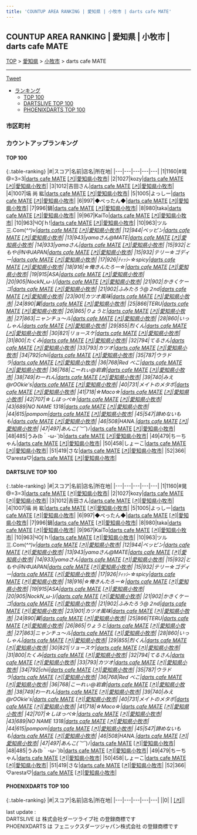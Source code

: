 ```yaml
---
title: 'COUNTUP AREA RANKING | 愛知県 | 小牧市 | darts cafe MATE'
---
```

## COUNTUP AREA RANKING | 愛知県 | 小牧市 | darts cafe MATE

[TOP](/darts/rank/) > [愛知県](/darts/rank/愛知県/) > [小牧市](/darts/rank/愛知県/小牧市/) > darts cafe MATE

___

<a href="https://twitter.com/share?ref_src=twsrc%5Etfw" data-text="COUNTUP AREA RANKING | 愛知県小牧市darts cafe MATE" class="twitter-share-button" data-hashtags="DARTSLIVE,PHOENIXDARTS,darts,ダーツ" data-show-count="false">Tweet</a>

* [ランキング](#カウントアップランキング)
    * [TOP 100](#top-100)
    * [DARTSLIVE TOP 100](#dartslive-top-100)
    * [PHOENIXDARTS TOP 100](#phoenixdarts-top-100)

### 市区町村

<ul>

</ul>

### カウントアップランキング

#### TOP 100



{:.table-ranking}
|#|スコア|名前|店名|所在地|
|---|---|---|---|---|
|1|1160|<span class="rank-name-dl">#晃@=3=3</span>|<a href="/darts/rank/shops/99f156a307a7986e5f9f3321c1147265.html">darts cafe MATE</a> <a href="https://search.dartslive.com/jp/shop/99f156a307a7986e5f9f3321c1147265">[↗]</a>|<a href="/darts/rank/愛知県/小牧市">愛知県小牧市</a>|
|2|1027|<span class="rank-name-dl">kozy</span>|<a href="/darts/rank/shops/99f156a307a7986e5f9f3321c1147265.html">darts cafe MATE</a> <a href="https://search.dartslive.com/jp/shop/99f156a307a7986e5f9f3321c1147265">[↗]</a>|<a href="/darts/rank/愛知県/小牧市">愛知県小牧市</a>|
|3|1012|<span class="rank-name-dl">吉田さん</span>|<a href="/darts/rank/shops/99f156a307a7986e5f9f3321c1147265.html">darts cafe MATE</a> <a href="https://search.dartslive.com/jp/shop/99f156a307a7986e5f9f3321c1147265">[↗]</a>|<a href="/darts/rank/愛知県/小牧市">愛知県小牧市</a>|
|4|1007|<span class="rank-name-dl">塙 尚 紘</span>|<a href="/darts/rank/shops/99f156a307a7986e5f9f3321c1147265.html">darts cafe MATE</a> <a href="https://search.dartslive.com/jp/shop/99f156a307a7986e5f9f3321c1147265">[↗]</a>|<a href="/darts/rank/愛知県/小牧市">愛知県小牧市</a>|
|5|1005|<span class="rank-name-dl">よっしー</span>|<a href="/darts/rank/shops/99f156a307a7986e5f9f3321c1147265.html">darts cafe MATE</a> <a href="https://search.dartslive.com/jp/shop/99f156a307a7986e5f9f3321c1147265">[↗]</a>|<a href="/darts/rank/愛知県/小牧市">愛知県小牧市</a>|
|6|997|<span class="rank-name-dl">◆ぺったん◆</span>|<a href="/darts/rank/shops/99f156a307a7986e5f9f3321c1147265.html">darts cafe MATE</a> <a href="https://search.dartslive.com/jp/shop/99f156a307a7986e5f9f3321c1147265">[↗]</a>|<a href="/darts/rank/愛知県/小牧市">愛知県小牧市</a>|
|7|996|<span class="rank-name-dl">鍋</span>|<a href="/darts/rank/shops/99f156a307a7986e5f9f3321c1147265.html">darts cafe MATE</a> <a href="https://search.dartslive.com/jp/shop/99f156a307a7986e5f9f3321c1147265">[↗]</a>|<a href="/darts/rank/愛知県/小牧市">愛知県小牧市</a>|
|8|980|<span class="rank-name-dl">taka</span>|<a href="/darts/rank/shops/99f156a307a7986e5f9f3321c1147265.html">darts cafe MATE</a> <a href="https://search.dartslive.com/jp/shop/99f156a307a7986e5f9f3321c1147265">[↗]</a>|<a href="/darts/rank/愛知県/小牧市">愛知県小牧市</a>|
|9|967|<span class="rank-name-dl">KaiTo</span>|<a href="/darts/rank/shops/99f156a307a7986e5f9f3321c1147265.html">darts cafe MATE</a> <a href="https://search.dartslive.com/jp/shop/99f156a307a7986e5f9f3321c1147265">[↗]</a>|<a href="/darts/rank/愛知県/小牧市">愛知県小牧市</a>|
|10|963|<span class="rank-name-dl">ЧΟ∫ｈ!</span>|<a href="/darts/rank/shops/99f156a307a7986e5f9f3321c1147265.html">darts cafe MATE</a> <a href="https://search.dartslive.com/jp/shop/99f156a307a7986e5f9f3321c1147265">[↗]</a>|<a href="/darts/rank/愛知県/小牧市">愛知県小牧市</a>|
|10|963|<span class="rank-name-dl">ツル三.Com(*^^)v</span>|<a href="/darts/rank/shops/99f156a307a7986e5f9f3321c1147265.html">darts cafe MATE</a> <a href="https://search.dartslive.com/jp/shop/99f156a307a7986e5f9f3321c1147265">[↗]</a>|<a href="/darts/rank/愛知県/小牧市">愛知県小牧市</a>|
|12|944|<span class="rank-name-dl">ベッピン</span>|<a href="/darts/rank/shops/99f156a307a7986e5f9f3321c1147265.html">darts cafe MATE</a> <a href="https://search.dartslive.com/jp/shop/99f156a307a7986e5f9f3321c1147265">[↗]</a>|<a href="/darts/rank/愛知県/小牧市">愛知県小牧市</a>|
|13|943|<span class="rank-name-dl">yamaさん@MATE</span>|<a href="/darts/rank/shops/99f156a307a7986e5f9f3321c1147265.html">darts cafe MATE</a> <a href="https://search.dartslive.com/jp/shop/99f156a307a7986e5f9f3321c1147265">[↗]</a>|<a href="/darts/rank/愛知県/小牧市">愛知県小牧市</a>|
|14|933|<span class="rank-name-dl">yamaさん</span>|<a href="/darts/rank/shops/99f156a307a7986e5f9f3321c1147265.html">darts cafe MATE</a> <a href="https://search.dartslive.com/jp/shop/99f156a307a7986e5f9f3321c1147265">[↗]</a>|<a href="/darts/rank/愛知県/小牧市">愛知県小牧市</a>|
|15|932|<span class="rank-name-dl">ともや＠N中JAPAN</span>|<a href="/darts/rank/shops/99f156a307a7986e5f9f3321c1147265.html">darts cafe MATE</a> <a href="https://search.dartslive.com/jp/shop/99f156a307a7986e5f9f3321c1147265">[↗]</a>|<a href="/darts/rank/愛知県/小牧市">愛知県小牧市</a>|
|15|932|<span class="rank-name-dl">テリー☆ゴディー</span>|<a href="/darts/rank/shops/99f156a307a7986e5f9f3321c1147265.html">darts cafe MATE</a> <a href="https://search.dartslive.com/jp/shop/99f156a307a7986e5f9f3321c1147265">[↗]</a>|<a href="/darts/rank/愛知県/小牧市">愛知県小牧市</a>|
|17|926|<span class="rank-name-dl">ﾃｨｯｼ-☆spicy</span>|<a href="/darts/rank/shops/99f156a307a7986e5f9f3321c1147265.html">darts cafe MATE</a> <a href="https://search.dartslive.com/jp/shop/99f156a307a7986e5f9f3321c1147265">[↗]</a>|<a href="/darts/rank/愛知県/小牧市">愛知県小牧市</a>|
|18|916|<span class="rank-name-dl">☆俺きんたろー☆</span>|<a href="/darts/rank/shops/99f156a307a7986e5f9f3321c1147265.html">darts cafe MATE</a> <a href="https://search.dartslive.com/jp/shop/99f156a307a7986e5f9f3321c1147265">[↗]</a>|<a href="/darts/rank/愛知県/小牧市">愛知県小牧市</a>|
|19|915|<span class="rank-name-dl">ASA</span>|<a href="/darts/rank/shops/99f156a307a7986e5f9f3321c1147265.html">darts cafe MATE</a> <a href="https://search.dartslive.com/jp/shop/99f156a307a7986e5f9f3321c1147265">[↗]</a>|<a href="/darts/rank/愛知県/小牧市">愛知県小牧市</a>|
|20|905|<span class="rank-name-dl">NockN_*ω-)/</span>|<a href="/darts/rank/shops/99f156a307a7986e5f9f3321c1147265.html">darts cafe MATE</a> <a href="https://search.dartslive.com/jp/shop/99f156a307a7986e5f9f3321c1147265">[↗]</a>|<a href="/darts/rank/愛知県/小牧市">愛知県小牧市</a>|
|21|902|<span class="rank-name-dl">かきくケーゴ</span>|<a href="/darts/rank/shops/99f156a307a7986e5f9f3321c1147265.html">darts cafe MATE</a> <a href="https://search.dartslive.com/jp/shop/99f156a307a7986e5f9f3321c1147265">[↗]</a>|<a href="/darts/rank/愛知県/小牧市">愛知県小牧市</a>|
|21|902|<span class="rank-name-dl">ふみたろう@２nd</span>|<a href="/darts/rank/shops/99f156a307a7986e5f9f3321c1147265.html">darts cafe MATE</a> <a href="https://search.dartslive.com/jp/shop/99f156a307a7986e5f9f3321c1147265">[↗]</a>|<a href="/darts/rank/愛知県/小牧市">愛知県小牧市</a>|
|23|901|<span class="rank-name-dl">カツオ風味</span>|<a href="/darts/rank/shops/99f156a307a7986e5f9f3321c1147265.html">darts cafe MATE</a> <a href="https://search.dartslive.com/jp/shop/99f156a307a7986e5f9f3321c1147265">[↗]</a>|<a href="/darts/rank/愛知県/小牧市">愛知県小牧市</a>|
|24|890|<span class="rank-name-dl">翼</span>|<a href="/darts/rank/shops/99f156a307a7986e5f9f3321c1147265.html">darts cafe MATE</a> <a href="https://search.dartslive.com/jp/shop/99f156a307a7986e5f9f3321c1147265">[↗]</a>|<a href="/darts/rank/愛知県/小牧市">愛知県小牧市</a>|
|25|866|<span class="rank-name-dl">TERU</span>|<a href="/darts/rank/shops/99f156a307a7986e5f9f3321c1147265.html">darts cafe MATE</a> <a href="https://search.dartslive.com/jp/shop/99f156a307a7986e5f9f3321c1147265">[↗]</a>|<a href="/darts/rank/愛知県/小牧市">愛知県小牧市</a>|
|26|865|<span class="rank-name-dl">りょうと</span>|<a href="/darts/rank/shops/99f156a307a7986e5f9f3321c1147265.html">darts cafe MATE</a> <a href="https://search.dartslive.com/jp/shop/99f156a307a7986e5f9f3321c1147265">[↗]</a>|<a href="/darts/rank/愛知県/小牧市">愛知県小牧市</a>|
|27|863|<span class="rank-name-dl">ニャンチュ〜ル</span>|<a href="/darts/rank/shops/99f156a307a7986e5f9f3321c1147265.html">darts cafe MATE</a> <a href="https://search.dartslive.com/jp/shop/99f156a307a7986e5f9f3321c1147265">[↗]</a>|<a href="/darts/rank/愛知県/小牧市">愛知県小牧市</a>|
|28|860|<span class="rank-name-dl">いっしゃん</span>|<a href="/darts/rank/shops/99f156a307a7986e5f9f3321c1147265.html">darts cafe MATE</a> <a href="https://search.dartslive.com/jp/shop/99f156a307a7986e5f9f3321c1147265">[↗]</a>|<a href="/darts/rank/愛知県/小牧市">愛知県小牧市</a>|
|29|855|<span class="rank-name-dl">烈くん</span>|<a href="/darts/rank/shops/99f156a307a7986e5f9f3321c1147265.html">darts cafe MATE</a> <a href="https://search.dartslive.com/jp/shop/99f156a307a7986e5f9f3321c1147265">[↗]</a>|<a href="/darts/rank/愛知県/小牧市">愛知県小牧市</a>|
|30|821|<span class="rank-name-dl">リョースケ</span>|<a href="/darts/rank/shops/99f156a307a7986e5f9f3321c1147265.html">darts cafe MATE</a> <a href="https://search.dartslive.com/jp/shop/99f156a307a7986e5f9f3321c1147265">[↗]</a>|<a href="/darts/rank/愛知県/小牧市">愛知県小牧市</a>|
|31|800|<span class="rank-name-dl">たくみ</span>|<a href="/darts/rank/shops/99f156a307a7986e5f9f3321c1147265.html">darts cafe MATE</a> <a href="https://search.dartslive.com/jp/shop/99f156a307a7986e5f9f3321c1147265">[↗]</a>|<a href="/darts/rank/愛知県/小牧市">愛知県小牧市</a>|
|32|794|<span class="rank-name-dl">てるさん</span>|<a href="/darts/rank/shops/99f156a307a7986e5f9f3321c1147265.html">darts cafe MATE</a> <a href="https://search.dartslive.com/jp/shop/99f156a307a7986e5f9f3321c1147265">[↗]</a>|<a href="/darts/rank/愛知県/小牧市">愛知県小牧市</a>|
|33|793|<span class="rank-name-dl">カツオ</span>|<a href="/darts/rank/shops/99f156a307a7986e5f9f3321c1147265.html">darts cafe MATE</a> <a href="https://search.dartslive.com/jp/shop/99f156a307a7986e5f9f3321c1147265">[↗]</a>|<a href="/darts/rank/愛知県/小牧市">愛知県小牧市</a>|
|34|792|<span class="rank-name-dl">chii</span>|<a href="/darts/rank/shops/99f156a307a7986e5f9f3321c1147265.html">darts cafe MATE</a> <a href="https://search.dartslive.com/jp/shop/99f156a307a7986e5f9f3321c1147265">[↗]</a>|<a href="/darts/rank/愛知県/小牧市">愛知県小牧市</a>|
|35|787|<span class="rank-name-dl">ウラドラ</span>|<a href="/darts/rank/shops/99f156a307a7986e5f9f3321c1147265.html">darts cafe MATE</a> <a href="https://search.dartslive.com/jp/shop/99f156a307a7986e5f9f3321c1147265">[↗]</a>|<a href="/darts/rank/愛知県/小牧市">愛知県小牧市</a>|
|36|768|<span class="rank-name-dl">Red べこ</span>|<a href="/darts/rank/shops/99f156a307a7986e5f9f3321c1147265.html">darts cafe MATE</a> <a href="https://search.dartslive.com/jp/shop/99f156a307a7986e5f9f3321c1147265">[↗]</a>|<a href="/darts/rank/愛知県/小牧市">愛知県小牧市</a>|
|36|768|<span class="rank-name-dl">こーれぃ@岩倉</span>|<a href="/darts/rank/shops/99f156a307a7986e5f9f3321c1147265.html">darts cafe MATE</a> <a href="https://search.dartslive.com/jp/shop/99f156a307a7986e5f9f3321c1147265">[↗]</a>|<a href="/darts/rank/愛知県/小牧市">愛知県小牧市</a>|
|38|749|<span class="rank-name-dl">わーれん</span>|<a href="/darts/rank/shops/99f156a307a7986e5f9f3321c1147265.html">darts cafe MATE</a> <a href="https://search.dartslive.com/jp/shop/99f156a307a7986e5f9f3321c1147265">[↗]</a>|<a href="/darts/rank/愛知県/小牧市">愛知県小牧市</a>|
|39|740|<span class="rank-name-dl">みえ@rOOkie&#x27;s</span>|<a href="/darts/rank/shops/99f156a307a7986e5f9f3321c1147265.html">darts cafe MATE</a> <a href="https://search.dartslive.com/jp/shop/99f156a307a7986e5f9f3321c1147265">[↗]</a>|<a href="/darts/rank/愛知県/小牧市">愛知県小牧市</a>|
|40|731|<span class="rank-name-dl">メイトのメタボ</span>|<a href="/darts/rank/shops/99f156a307a7986e5f9f3321c1147265.html">darts cafe MATE</a> <a href="https://search.dartslive.com/jp/shop/99f156a307a7986e5f9f3321c1147265">[↗]</a>|<a href="/darts/rank/愛知県/小牧市">愛知県小牧市</a>|
|41|718|<span class="rank-name-dl">☆Maco☆</span>|<a href="/darts/rank/shops/99f156a307a7986e5f9f3321c1147265.html">darts cafe MATE</a> <a href="https://search.dartslive.com/jp/shop/99f156a307a7986e5f9f3321c1147265">[↗]</a>|<a href="/darts/rank/愛知県/小牧市">愛知県小牧市</a>|
|42|707|<span class="rank-name-dl">☆しほっぺ☆</span>|<a href="/darts/rank/shops/99f156a307a7986e5f9f3321c1147265.html">darts cafe MATE</a> <a href="https://search.dartslive.com/jp/shop/99f156a307a7986e5f9f3321c1147265">[↗]</a>|<a href="/darts/rank/愛知県/小牧市">愛知県小牧市</a>|
|43|689|<span class="rank-name-dl">NO NAME 1318</span>|<a href="/darts/rank/shops/99f156a307a7986e5f9f3321c1147265.html">darts cafe MATE</a> <a href="https://search.dartslive.com/jp/shop/99f156a307a7986e5f9f3321c1147265">[↗]</a>|<a href="/darts/rank/愛知県/小牧市">愛知県小牧市</a>|
|44|615|<span class="rank-name-dl">pompom</span>|<a href="/darts/rank/shops/99f156a307a7986e5f9f3321c1147265.html">darts cafe MATE</a> <a href="https://search.dartslive.com/jp/shop/99f156a307a7986e5f9f3321c1147265">[↗]</a>|<a href="/darts/rank/愛知県/小牧市">愛知県小牧市</a>|
|45|547|<span class="rank-name-dl">諦めないもも</span>|<a href="/darts/rank/shops/99f156a307a7986e5f9f3321c1147265.html">darts cafe MATE</a> <a href="https://search.dartslive.com/jp/shop/99f156a307a7986e5f9f3321c1147265">[↗]</a>|<a href="/darts/rank/愛知県/小牧市">愛知県小牧市</a>|
|46|508|<span class="rank-name-dl">HANA.</span>|<a href="/darts/rank/shops/99f156a307a7986e5f9f3321c1147265.html">darts cafe MATE</a> <a href="https://search.dartslive.com/jp/shop/99f156a307a7986e5f9f3321c1147265">[↗]</a>|<a href="/darts/rank/愛知県/小牧市">愛知県小牧市</a>|
|47|497|<span class="rank-name-dl">あんこ(*´︶`*)ﾉ</span>|<a href="/darts/rank/shops/99f156a307a7986e5f9f3321c1147265.html">darts cafe MATE</a> <a href="https://search.dartslive.com/jp/shop/99f156a307a7986e5f9f3321c1147265">[↗]</a>|<a href="/darts/rank/愛知県/小牧市">愛知県小牧市</a>|
|48|485|<span class="rank-name-dl">うみ(b｀-ω-´)b</span>|<a href="/darts/rank/shops/99f156a307a7986e5f9f3321c1147265.html">darts cafe MATE</a> <a href="https://search.dartslive.com/jp/shop/99f156a307a7986e5f9f3321c1147265">[↗]</a>|<a href="/darts/rank/愛知県/小牧市">愛知県小牧市</a>|
|49|479|<span class="rank-name-dl">ちーちゃん</span>|<a href="/darts/rank/shops/99f156a307a7986e5f9f3321c1147265.html">darts cafe MATE</a> <a href="https://search.dartslive.com/jp/shop/99f156a307a7986e5f9f3321c1147265">[↗]</a>|<a href="/darts/rank/愛知県/小牧市">愛知県小牧市</a>|
|50|458|<span class="rank-name-dl">しょーこ</span>|<a href="/darts/rank/shops/99f156a307a7986e5f9f3321c1147265.html">darts cafe MATE</a> <a href="https://search.dartslive.com/jp/shop/99f156a307a7986e5f9f3321c1147265">[↗]</a>|<a href="/darts/rank/愛知県/小牧市">愛知県小牧市</a>|
|51|419|<span class="rank-name-dl">さな</span>|<a href="/darts/rank/shops/99f156a307a7986e5f9f3321c1147265.html">darts cafe MATE</a> <a href="https://search.dartslive.com/jp/shop/99f156a307a7986e5f9f3321c1147265">[↗]</a>|<a href="/darts/rank/愛知県/小牧市">愛知県小牧市</a>|
|52|366|<span class="rank-name-dl">♡aresta♡</span>|<a href="/darts/rank/shops/99f156a307a7986e5f9f3321c1147265.html">darts cafe MATE</a> <a href="https://search.dartslive.com/jp/shop/99f156a307a7986e5f9f3321c1147265">[↗]</a>|<a href="/darts/rank/愛知県/小牧市">愛知県小牧市</a>|


#### DARTSLIVE TOP 100



{:.table-ranking}
|#|スコア|名前|店名|所在地|
|---|---|---|---|---|
|1|1160|<span class="rank-name-dl">#晃@=3=3</span>|<a href="/darts/rank/shops/99f156a307a7986e5f9f3321c1147265.html">darts cafe MATE</a> <a href="https://search.dartslive.com/jp/shop/99f156a307a7986e5f9f3321c1147265">[↗]</a>|<a href="/darts/rank/愛知県/小牧市">愛知県小牧市</a>|
|2|1027|<span class="rank-name-dl">kozy</span>|<a href="/darts/rank/shops/99f156a307a7986e5f9f3321c1147265.html">darts cafe MATE</a> <a href="https://search.dartslive.com/jp/shop/99f156a307a7986e5f9f3321c1147265">[↗]</a>|<a href="/darts/rank/愛知県/小牧市">愛知県小牧市</a>|
|3|1012|<span class="rank-name-dl">吉田さん</span>|<a href="/darts/rank/shops/99f156a307a7986e5f9f3321c1147265.html">darts cafe MATE</a> <a href="https://search.dartslive.com/jp/shop/99f156a307a7986e5f9f3321c1147265">[↗]</a>|<a href="/darts/rank/愛知県/小牧市">愛知県小牧市</a>|
|4|1007|<span class="rank-name-dl">塙 尚 紘</span>|<a href="/darts/rank/shops/99f156a307a7986e5f9f3321c1147265.html">darts cafe MATE</a> <a href="https://search.dartslive.com/jp/shop/99f156a307a7986e5f9f3321c1147265">[↗]</a>|<a href="/darts/rank/愛知県/小牧市">愛知県小牧市</a>|
|5|1005|<span class="rank-name-dl">よっしー</span>|<a href="/darts/rank/shops/99f156a307a7986e5f9f3321c1147265.html">darts cafe MATE</a> <a href="https://search.dartslive.com/jp/shop/99f156a307a7986e5f9f3321c1147265">[↗]</a>|<a href="/darts/rank/愛知県/小牧市">愛知県小牧市</a>|
|6|997|<span class="rank-name-dl">◆ぺったん◆</span>|<a href="/darts/rank/shops/99f156a307a7986e5f9f3321c1147265.html">darts cafe MATE</a> <a href="https://search.dartslive.com/jp/shop/99f156a307a7986e5f9f3321c1147265">[↗]</a>|<a href="/darts/rank/愛知県/小牧市">愛知県小牧市</a>|
|7|996|<span class="rank-name-dl">鍋</span>|<a href="/darts/rank/shops/99f156a307a7986e5f9f3321c1147265.html">darts cafe MATE</a> <a href="https://search.dartslive.com/jp/shop/99f156a307a7986e5f9f3321c1147265">[↗]</a>|<a href="/darts/rank/愛知県/小牧市">愛知県小牧市</a>|
|8|980|<span class="rank-name-dl">taka</span>|<a href="/darts/rank/shops/99f156a307a7986e5f9f3321c1147265.html">darts cafe MATE</a> <a href="https://search.dartslive.com/jp/shop/99f156a307a7986e5f9f3321c1147265">[↗]</a>|<a href="/darts/rank/愛知県/小牧市">愛知県小牧市</a>|
|9|967|<span class="rank-name-dl">KaiTo</span>|<a href="/darts/rank/shops/99f156a307a7986e5f9f3321c1147265.html">darts cafe MATE</a> <a href="https://search.dartslive.com/jp/shop/99f156a307a7986e5f9f3321c1147265">[↗]</a>|<a href="/darts/rank/愛知県/小牧市">愛知県小牧市</a>|
|10|963|<span class="rank-name-dl">ЧΟ∫ｈ!</span>|<a href="/darts/rank/shops/99f156a307a7986e5f9f3321c1147265.html">darts cafe MATE</a> <a href="https://search.dartslive.com/jp/shop/99f156a307a7986e5f9f3321c1147265">[↗]</a>|<a href="/darts/rank/愛知県/小牧市">愛知県小牧市</a>|
|10|963|<span class="rank-name-dl">ツル三.Com(*^^)v</span>|<a href="/darts/rank/shops/99f156a307a7986e5f9f3321c1147265.html">darts cafe MATE</a> <a href="https://search.dartslive.com/jp/shop/99f156a307a7986e5f9f3321c1147265">[↗]</a>|<a href="/darts/rank/愛知県/小牧市">愛知県小牧市</a>|
|12|944|<span class="rank-name-dl">ベッピン</span>|<a href="/darts/rank/shops/99f156a307a7986e5f9f3321c1147265.html">darts cafe MATE</a> <a href="https://search.dartslive.com/jp/shop/99f156a307a7986e5f9f3321c1147265">[↗]</a>|<a href="/darts/rank/愛知県/小牧市">愛知県小牧市</a>|
|13|943|<span class="rank-name-dl">yamaさん@MATE</span>|<a href="/darts/rank/shops/99f156a307a7986e5f9f3321c1147265.html">darts cafe MATE</a> <a href="https://search.dartslive.com/jp/shop/99f156a307a7986e5f9f3321c1147265">[↗]</a>|<a href="/darts/rank/愛知県/小牧市">愛知県小牧市</a>|
|14|933|<span class="rank-name-dl">yamaさん</span>|<a href="/darts/rank/shops/99f156a307a7986e5f9f3321c1147265.html">darts cafe MATE</a> <a href="https://search.dartslive.com/jp/shop/99f156a307a7986e5f9f3321c1147265">[↗]</a>|<a href="/darts/rank/愛知県/小牧市">愛知県小牧市</a>|
|15|932|<span class="rank-name-dl">ともや＠N中JAPAN</span>|<a href="/darts/rank/shops/99f156a307a7986e5f9f3321c1147265.html">darts cafe MATE</a> <a href="https://search.dartslive.com/jp/shop/99f156a307a7986e5f9f3321c1147265">[↗]</a>|<a href="/darts/rank/愛知県/小牧市">愛知県小牧市</a>|
|15|932|<span class="rank-name-dl">テリー☆ゴディー</span>|<a href="/darts/rank/shops/99f156a307a7986e5f9f3321c1147265.html">darts cafe MATE</a> <a href="https://search.dartslive.com/jp/shop/99f156a307a7986e5f9f3321c1147265">[↗]</a>|<a href="/darts/rank/愛知県/小牧市">愛知県小牧市</a>|
|17|926|<span class="rank-name-dl">ﾃｨｯｼ-☆spicy</span>|<a href="/darts/rank/shops/99f156a307a7986e5f9f3321c1147265.html">darts cafe MATE</a> <a href="https://search.dartslive.com/jp/shop/99f156a307a7986e5f9f3321c1147265">[↗]</a>|<a href="/darts/rank/愛知県/小牧市">愛知県小牧市</a>|
|18|916|<span class="rank-name-dl">☆俺きんたろー☆</span>|<a href="/darts/rank/shops/99f156a307a7986e5f9f3321c1147265.html">darts cafe MATE</a> <a href="https://search.dartslive.com/jp/shop/99f156a307a7986e5f9f3321c1147265">[↗]</a>|<a href="/darts/rank/愛知県/小牧市">愛知県小牧市</a>|
|19|915|<span class="rank-name-dl">ASA</span>|<a href="/darts/rank/shops/99f156a307a7986e5f9f3321c1147265.html">darts cafe MATE</a> <a href="https://search.dartslive.com/jp/shop/99f156a307a7986e5f9f3321c1147265">[↗]</a>|<a href="/darts/rank/愛知県/小牧市">愛知県小牧市</a>|
|20|905|<span class="rank-name-dl">NockN_*ω-)/</span>|<a href="/darts/rank/shops/99f156a307a7986e5f9f3321c1147265.html">darts cafe MATE</a> <a href="https://search.dartslive.com/jp/shop/99f156a307a7986e5f9f3321c1147265">[↗]</a>|<a href="/darts/rank/愛知県/小牧市">愛知県小牧市</a>|
|21|902|<span class="rank-name-dl">かきくケーゴ</span>|<a href="/darts/rank/shops/99f156a307a7986e5f9f3321c1147265.html">darts cafe MATE</a> <a href="https://search.dartslive.com/jp/shop/99f156a307a7986e5f9f3321c1147265">[↗]</a>|<a href="/darts/rank/愛知県/小牧市">愛知県小牧市</a>|
|21|902|<span class="rank-name-dl">ふみたろう@２nd</span>|<a href="/darts/rank/shops/99f156a307a7986e5f9f3321c1147265.html">darts cafe MATE</a> <a href="https://search.dartslive.com/jp/shop/99f156a307a7986e5f9f3321c1147265">[↗]</a>|<a href="/darts/rank/愛知県/小牧市">愛知県小牧市</a>|
|23|901|<span class="rank-name-dl">カツオ風味</span>|<a href="/darts/rank/shops/99f156a307a7986e5f9f3321c1147265.html">darts cafe MATE</a> <a href="https://search.dartslive.com/jp/shop/99f156a307a7986e5f9f3321c1147265">[↗]</a>|<a href="/darts/rank/愛知県/小牧市">愛知県小牧市</a>|
|24|890|<span class="rank-name-dl">翼</span>|<a href="/darts/rank/shops/99f156a307a7986e5f9f3321c1147265.html">darts cafe MATE</a> <a href="https://search.dartslive.com/jp/shop/99f156a307a7986e5f9f3321c1147265">[↗]</a>|<a href="/darts/rank/愛知県/小牧市">愛知県小牧市</a>|
|25|866|<span class="rank-name-dl">TERU</span>|<a href="/darts/rank/shops/99f156a307a7986e5f9f3321c1147265.html">darts cafe MATE</a> <a href="https://search.dartslive.com/jp/shop/99f156a307a7986e5f9f3321c1147265">[↗]</a>|<a href="/darts/rank/愛知県/小牧市">愛知県小牧市</a>|
|26|865|<span class="rank-name-dl">りょうと</span>|<a href="/darts/rank/shops/99f156a307a7986e5f9f3321c1147265.html">darts cafe MATE</a> <a href="https://search.dartslive.com/jp/shop/99f156a307a7986e5f9f3321c1147265">[↗]</a>|<a href="/darts/rank/愛知県/小牧市">愛知県小牧市</a>|
|27|863|<span class="rank-name-dl">ニャンチュ〜ル</span>|<a href="/darts/rank/shops/99f156a307a7986e5f9f3321c1147265.html">darts cafe MATE</a> <a href="https://search.dartslive.com/jp/shop/99f156a307a7986e5f9f3321c1147265">[↗]</a>|<a href="/darts/rank/愛知県/小牧市">愛知県小牧市</a>|
|28|860|<span class="rank-name-dl">いっしゃん</span>|<a href="/darts/rank/shops/99f156a307a7986e5f9f3321c1147265.html">darts cafe MATE</a> <a href="https://search.dartslive.com/jp/shop/99f156a307a7986e5f9f3321c1147265">[↗]</a>|<a href="/darts/rank/愛知県/小牧市">愛知県小牧市</a>|
|29|855|<span class="rank-name-dl">烈くん</span>|<a href="/darts/rank/shops/99f156a307a7986e5f9f3321c1147265.html">darts cafe MATE</a> <a href="https://search.dartslive.com/jp/shop/99f156a307a7986e5f9f3321c1147265">[↗]</a>|<a href="/darts/rank/愛知県/小牧市">愛知県小牧市</a>|
|30|821|<span class="rank-name-dl">リョースケ</span>|<a href="/darts/rank/shops/99f156a307a7986e5f9f3321c1147265.html">darts cafe MATE</a> <a href="https://search.dartslive.com/jp/shop/99f156a307a7986e5f9f3321c1147265">[↗]</a>|<a href="/darts/rank/愛知県/小牧市">愛知県小牧市</a>|
|31|800|<span class="rank-name-dl">たくみ</span>|<a href="/darts/rank/shops/99f156a307a7986e5f9f3321c1147265.html">darts cafe MATE</a> <a href="https://search.dartslive.com/jp/shop/99f156a307a7986e5f9f3321c1147265">[↗]</a>|<a href="/darts/rank/愛知県/小牧市">愛知県小牧市</a>|
|32|794|<span class="rank-name-dl">てるさん</span>|<a href="/darts/rank/shops/99f156a307a7986e5f9f3321c1147265.html">darts cafe MATE</a> <a href="https://search.dartslive.com/jp/shop/99f156a307a7986e5f9f3321c1147265">[↗]</a>|<a href="/darts/rank/愛知県/小牧市">愛知県小牧市</a>|
|33|793|<span class="rank-name-dl">カツオ</span>|<a href="/darts/rank/shops/99f156a307a7986e5f9f3321c1147265.html">darts cafe MATE</a> <a href="https://search.dartslive.com/jp/shop/99f156a307a7986e5f9f3321c1147265">[↗]</a>|<a href="/darts/rank/愛知県/小牧市">愛知県小牧市</a>|
|34|792|<span class="rank-name-dl">chii</span>|<a href="/darts/rank/shops/99f156a307a7986e5f9f3321c1147265.html">darts cafe MATE</a> <a href="https://search.dartslive.com/jp/shop/99f156a307a7986e5f9f3321c1147265">[↗]</a>|<a href="/darts/rank/愛知県/小牧市">愛知県小牧市</a>|
|35|787|<span class="rank-name-dl">ウラドラ</span>|<a href="/darts/rank/shops/99f156a307a7986e5f9f3321c1147265.html">darts cafe MATE</a> <a href="https://search.dartslive.com/jp/shop/99f156a307a7986e5f9f3321c1147265">[↗]</a>|<a href="/darts/rank/愛知県/小牧市">愛知県小牧市</a>|
|36|768|<span class="rank-name-dl">Red べこ</span>|<a href="/darts/rank/shops/99f156a307a7986e5f9f3321c1147265.html">darts cafe MATE</a> <a href="https://search.dartslive.com/jp/shop/99f156a307a7986e5f9f3321c1147265">[↗]</a>|<a href="/darts/rank/愛知県/小牧市">愛知県小牧市</a>|
|36|768|<span class="rank-name-dl">こーれぃ@岩倉</span>|<a href="/darts/rank/shops/99f156a307a7986e5f9f3321c1147265.html">darts cafe MATE</a> <a href="https://search.dartslive.com/jp/shop/99f156a307a7986e5f9f3321c1147265">[↗]</a>|<a href="/darts/rank/愛知県/小牧市">愛知県小牧市</a>|
|38|749|<span class="rank-name-dl">わーれん</span>|<a href="/darts/rank/shops/99f156a307a7986e5f9f3321c1147265.html">darts cafe MATE</a> <a href="https://search.dartslive.com/jp/shop/99f156a307a7986e5f9f3321c1147265">[↗]</a>|<a href="/darts/rank/愛知県/小牧市">愛知県小牧市</a>|
|39|740|<span class="rank-name-dl">みえ@rOOkie&#x27;s</span>|<a href="/darts/rank/shops/99f156a307a7986e5f9f3321c1147265.html">darts cafe MATE</a> <a href="https://search.dartslive.com/jp/shop/99f156a307a7986e5f9f3321c1147265">[↗]</a>|<a href="/darts/rank/愛知県/小牧市">愛知県小牧市</a>|
|40|731|<span class="rank-name-dl">メイトのメタボ</span>|<a href="/darts/rank/shops/99f156a307a7986e5f9f3321c1147265.html">darts cafe MATE</a> <a href="https://search.dartslive.com/jp/shop/99f156a307a7986e5f9f3321c1147265">[↗]</a>|<a href="/darts/rank/愛知県/小牧市">愛知県小牧市</a>|
|41|718|<span class="rank-name-dl">☆Maco☆</span>|<a href="/darts/rank/shops/99f156a307a7986e5f9f3321c1147265.html">darts cafe MATE</a> <a href="https://search.dartslive.com/jp/shop/99f156a307a7986e5f9f3321c1147265">[↗]</a>|<a href="/darts/rank/愛知県/小牧市">愛知県小牧市</a>|
|42|707|<span class="rank-name-dl">☆しほっぺ☆</span>|<a href="/darts/rank/shops/99f156a307a7986e5f9f3321c1147265.html">darts cafe MATE</a> <a href="https://search.dartslive.com/jp/shop/99f156a307a7986e5f9f3321c1147265">[↗]</a>|<a href="/darts/rank/愛知県/小牧市">愛知県小牧市</a>|
|43|689|<span class="rank-name-dl">NO NAME 1318</span>|<a href="/darts/rank/shops/99f156a307a7986e5f9f3321c1147265.html">darts cafe MATE</a> <a href="https://search.dartslive.com/jp/shop/99f156a307a7986e5f9f3321c1147265">[↗]</a>|<a href="/darts/rank/愛知県/小牧市">愛知県小牧市</a>|
|44|615|<span class="rank-name-dl">pompom</span>|<a href="/darts/rank/shops/99f156a307a7986e5f9f3321c1147265.html">darts cafe MATE</a> <a href="https://search.dartslive.com/jp/shop/99f156a307a7986e5f9f3321c1147265">[↗]</a>|<a href="/darts/rank/愛知県/小牧市">愛知県小牧市</a>|
|45|547|<span class="rank-name-dl">諦めないもも</span>|<a href="/darts/rank/shops/99f156a307a7986e5f9f3321c1147265.html">darts cafe MATE</a> <a href="https://search.dartslive.com/jp/shop/99f156a307a7986e5f9f3321c1147265">[↗]</a>|<a href="/darts/rank/愛知県/小牧市">愛知県小牧市</a>|
|46|508|<span class="rank-name-dl">HANA.</span>|<a href="/darts/rank/shops/99f156a307a7986e5f9f3321c1147265.html">darts cafe MATE</a> <a href="https://search.dartslive.com/jp/shop/99f156a307a7986e5f9f3321c1147265">[↗]</a>|<a href="/darts/rank/愛知県/小牧市">愛知県小牧市</a>|
|47|497|<span class="rank-name-dl">あんこ(*´︶`*)ﾉ</span>|<a href="/darts/rank/shops/99f156a307a7986e5f9f3321c1147265.html">darts cafe MATE</a> <a href="https://search.dartslive.com/jp/shop/99f156a307a7986e5f9f3321c1147265">[↗]</a>|<a href="/darts/rank/愛知県/小牧市">愛知県小牧市</a>|
|48|485|<span class="rank-name-dl">うみ(b｀-ω-´)b</span>|<a href="/darts/rank/shops/99f156a307a7986e5f9f3321c1147265.html">darts cafe MATE</a> <a href="https://search.dartslive.com/jp/shop/99f156a307a7986e5f9f3321c1147265">[↗]</a>|<a href="/darts/rank/愛知県/小牧市">愛知県小牧市</a>|
|49|479|<span class="rank-name-dl">ちーちゃん</span>|<a href="/darts/rank/shops/99f156a307a7986e5f9f3321c1147265.html">darts cafe MATE</a> <a href="https://search.dartslive.com/jp/shop/99f156a307a7986e5f9f3321c1147265">[↗]</a>|<a href="/darts/rank/愛知県/小牧市">愛知県小牧市</a>|
|50|458|<span class="rank-name-dl">しょーこ</span>|<a href="/darts/rank/shops/99f156a307a7986e5f9f3321c1147265.html">darts cafe MATE</a> <a href="https://search.dartslive.com/jp/shop/99f156a307a7986e5f9f3321c1147265">[↗]</a>|<a href="/darts/rank/愛知県/小牧市">愛知県小牧市</a>|
|51|419|<span class="rank-name-dl">さな</span>|<a href="/darts/rank/shops/99f156a307a7986e5f9f3321c1147265.html">darts cafe MATE</a> <a href="https://search.dartslive.com/jp/shop/99f156a307a7986e5f9f3321c1147265">[↗]</a>|<a href="/darts/rank/愛知県/小牧市">愛知県小牧市</a>|
|52|366|<span class="rank-name-dl">♡aresta♡</span>|<a href="/darts/rank/shops/99f156a307a7986e5f9f3321c1147265.html">darts cafe MATE</a> <a href="https://search.dartslive.com/jp/shop/99f156a307a7986e5f9f3321c1147265">[↗]</a>|<a href="/darts/rank/愛知県/小牧市">愛知県小牧市</a>|


#### PHOENIXDARTS TOP 100



{:.table-ranking}
|#|スコア|名前|店名|所在地|
|---|---|---|---|---|
||0|<span class="rank-name-dl"> </span>|<a href="/darts/rank/shops/.html"></a> <a href="">[↗]</a>|<a href="/darts/rank//"></a>|


<div class="footer border-top border-gray-light mt-5 pt-3 text-right text-gray">
    last update : <span style="font-weight: italic" id="foot_last_modified"></span><br />
    DARTSLIVE は 株式会社ダーツライブ社 の登録商標です<br />
    PHOENIXDARTS は フェニックスダーツジャパン株式会社 の登録商標です<br />
</div>

<script src="https://cdnjs.cloudflare.com/ajax/libs/jquery.tablesorter/2.31.3/js/jquery.tablesorter.min.js" integrity="sha512-qzgd5cYSZcosqpzpn7zF2ZId8f/8CHmFKZ8j7mU4OUXTNRd5g+ZHBPsgKEwoqxCtdQvExE5LprwwPAgoicguNg==" crossorigin="anonymous" referrerpolicy="no-referrer"></script>
<link rel="stylesheet" href="https://cdnjs.cloudflare.com/ajax/libs/jquery.tablesorter/2.31.3/css/theme.default.min.css" integrity="sha512-wghhOJkjQX0Lh3NSWvNKeZ0ZpNn+SPVXX1Qyc9OCaogADktxrBiBdKGDoqVUOyhStvMBmJQ8ZdMHiR3wuEq8+w==" crossorigin="anonymous" referrerpolicy="no-referrer" />
<script>
$(function() {
    $(".table-ranking").tablesorter({sortList:[[0, 0]]});
    $("#foot_last_modified").text(formatDate(new Date(document.lastModified), 'yyyy-MM-dd HH:mm:ss'));
});
</script>

<script async src="https://platform.twitter.com/widgets.js" charset="utf-8"></script>